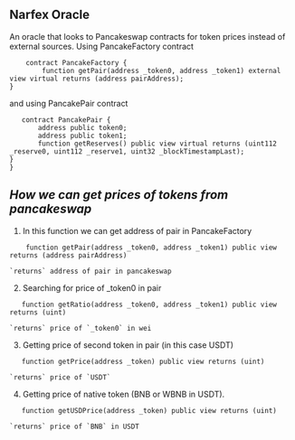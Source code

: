 ## Narfex Oracle

An oracle that looks to Pancakeswap contracts for token prices instead of external sources. Using PancakeFactory contract
```solidity
    contract PancakeFactory {
    	function getPair(address _token0, address _token1) external view virtual returns (address pairAddress);
}
```

and using PancakePair contract
 ```solidity
    contract PancakePair {
    	address public token0;
    	address public token1;
    	function getReserves() public view virtual returns (uint112 _reserve0, uint112 _reserve1, uint32 _blockTimestampLast);
}
}
```

## ***How we can get prices of tokens from pancakeswap***
1. In this function we can get address of pair in PancakeFactory
```solidity
    function getPair(address _token0, address _token1) public view returns (address pairAddress)
```
    `returns` address of pair in pancakeswap


2. Searching for price of _token0 in pair
```solidity
   function getRatio(address _token0, address _token1) public view returns (uint)
```
    `returns` price of `_token0` in wei

3. Getting price of second token in pair (in this case USDT)
```solidity
   function getPrice(address _token) public view returns (uint)
```
    `returns` price of `USDT`

4. Getting price of native token (BNB or WBNB in USDT).   
```solidity
   function getUSDPrice(address _token) public view returns (uint)
```
    `returns` price of `BNB` in USDT
